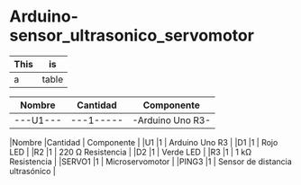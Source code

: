# Arduino-sensor_ultrasonico_servomotor



| This | is   |
|------|------|
|   a  | table|


| Nombre |Cantidad |Componente      |
|--------|---------|----------------|
|---U1---|---1-----|-Arduino Uno R3-|



|Nombre	|Cantidad	| Componente                      |
|U1	    |1        |	Arduino Uno R3                  |
|D1	    |1        |	Rojo LED                        |
|R2	    |1        |	220 Ω Resistencia               |
|D2	    |1        |	Verde LED                       |
|R3	    |1        |	1 kΩ Resistencia                |
|SERVO1 |1        |	Microservomotor                 |
|PING3	|1        |	Sensor de distancia ultrasónico |
